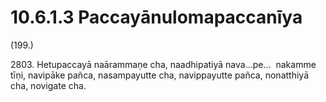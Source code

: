 # 10.6.1.3 Paccayānulomapaccanīya

(199.)

2803\. Hetupaccayā naārammaṇe cha, naadhipatiyā nava…pe…  nakamme tīṇi, navipāke pañca, nasampayutte cha, navippayutte pañca, nonatthiyā cha, novigate cha.
